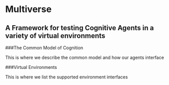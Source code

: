 # Multiverse

## A Framework for testing Cognitive Agents in a variety of virtual environments

###The Common Model of Cognition

This is where we describe the common model and how our agents interface

###Virtual Environments

This is where we list the supported environment interfaces

